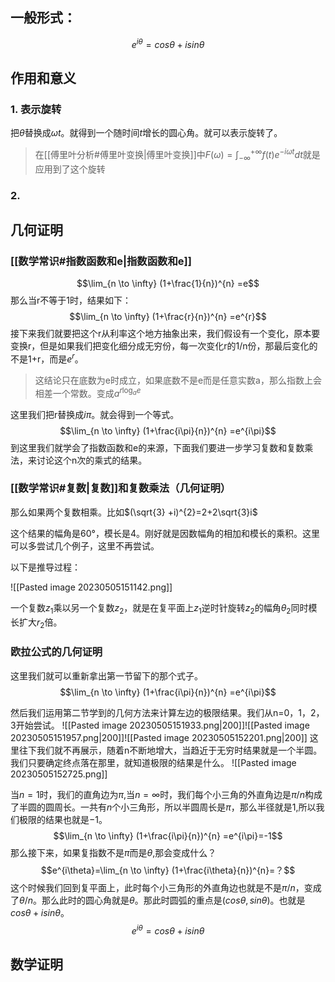 ## 一般形式：
$$ e^{i\theta } =cos\theta +isin\theta 
$$
## 作用和意义

### 1. 表示旋转

把$\theta$替换成$\omega t$。就得到一个随时间$t$增长的圆心角。就可以表示旋转了。
> 在[[傅里叶分析#傅里叶变换|傅里叶变换]]中$F(\omega)=\int_{-\infty}^{+\infty}f(t)e^{-i\omega t}dt$就是应用到了这个旋转

### 2.

## 几何证明

### [[数学常识#指数函数和e|指数函数和e]]

$$\lim_{n \to \infty} (1+\frac{1}{n})^{n} =e$$
那么当r不等于1时，结果如下：
$$\lim_{n \to \infty} (1+\frac{r}{n})^{n} =e^{r}$$
接下来我们就要把这个r从利率这个地方抽象出来，我们假设有一个变化，原本要变换r，但是如果我们把变化细分成无穷份，每一次变化r的1/n份，那最后变化的不是1+r，而是$e^{r}$。
> 这结论只在底数为e时成立，如果底数不是e而是任意实数a，那么指数上会相差一个常数。变成$a^{r\log_{a}{e} }$ 

这里我们把r替换成$i\pi$。就会得到一个等式。
$$\lim_{n \to \infty} (1+\frac{i\pi}{n})^{n} =e^{i\pi}$$
到这里我们就学会了指数函数和e的来源，下面我们要进一步学习复数和复数乘法，来讨论这个n次的乘式的结果。

### [[数学常识#复数|复数]]和复数乘法（几何证明）

那么如果两个复数相乘。比如$(\sqrt{3} +i)^{2}=2+2\sqrt{3}i$

这个结果的幅角是60°，模长是4。刚好就是因数幅角的相加和模长的乘积。这里可以多尝试几个例子，这里不再尝试。

以下是推导过程：

![[Pasted image 20230505151142.png]]

一个复数$z_{1}$乘以另一个复数$z_{2}$，就是在复平面上$z_{1}$逆时针旋转$z_{2}$的幅角$\theta_2$同时模长扩大$r_2$倍。

### 欧拉公式的几何证明

这里我们就可以重新拿出第一节留下的那个式子。
$$\lim_{n \to \infty} (1+\frac{i\pi}{n})^{n} =e^{i\pi}$$

然后我们运用第二节学到的几何方法来计算左边的极限结果。我们从n=0，1，2，3开始尝试。
![[Pasted image 20230505151933.png|200]]![[Pasted image 20230505151957.png|200]]![[Pasted image 20230505152201.png|200]]
这里往下我们就不再展示，随着n不断地增大，当趋近于无穷时结果就是一个半圆。我们只要确定终点落在那里，就知道极限的结果是什么。
![[Pasted image 20230505152725.png]]

当$n=1$时，我们的直角边为$\pi$,当$n=\infty$时，我们每个小三角的外直角边是$\pi/n$构成了半圆的圆周长。一共有$n$个小三角形，所以半圆周长是$\pi$，那么半径就是$1$,所以我们极限的结果也就是$-1$。
$$\lim_{n \to \infty} (1+\frac{i\pi}{n})^{n} =e^{i\pi}=-1$$
那么接下来，如果复指数不是$\pi$而是$\theta$,那会变成什么？
$$e^{i\theta}=\lim_{n \to \infty} (1+\frac{i\theta}{n})^{n}=？$$
这个时候我们回到复平面上，此时每个小三角形的外直角边也就是不是$\pi/n$，变成了$\theta/n$。那么此时的圆心角就是$\theta$。那此时圆弧的重点是$(cos\theta,sin\theta)$。也就是$cos\theta+isin\theta$。
$$e^{i\theta}=cos\theta+isin\theta$$

## 数学证明


